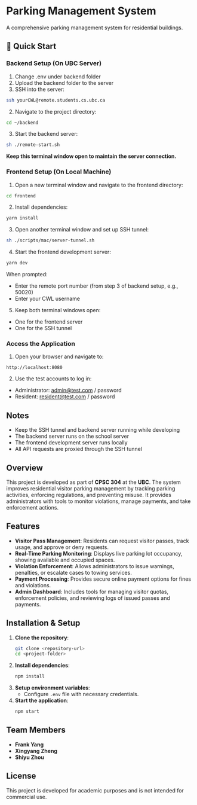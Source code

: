 # Parking Management System

A comprehensive parking management system for residential buildings.

## 🚀 Quick Start

### Backend Setup (On UBC Server)

1. Change .env under backend folder
2. Upload the backend folder to the server
3. SSH into the server:

```bash
ssh yourCWL@remote.students.cs.ubc.ca
```

2. Navigate to the project directory:

```bash
cd ~/backend
```

3. Start the backend server:

```bash
sh ./remote-start.sh
```

**Keep this terminal window open to maintain the server connection.**

### Frontend Setup (On Local Machine)

1. Open a new terminal window and navigate to the frontend directory:

```bash
cd frontend
```

2. Install dependencies:

```bash
yarn install
```

3. Open another terminal window and set up SSH tunnel:

```bash
sh ./scripts/mac/server-tunnel.sh
```

4. Start the frontend development server:

```bash
yarn dev
```

When prompted:

- Enter the remote port number (from step 3 of backend setup, e.g., 50020)
- Enter your CWL username

5. Keep both terminal windows open:

- One for the frontend server
- One for the SSH tunnel

### Access the Application

1. Open your browser and navigate to:

```
http://localhost:8080
```

2. Use the test accounts to log in:

- Administrator: admin@test.com / password
- Resident: resident@test.com / password

## Notes

- Keep the SSH tunnel and backend server running while developing
- The backend server runs on the school server
- The frontend development server runs locally
- All API requests are proxied through the SSH tunnel

## Overview

This project is developed as part of **CPSC 304** at the **UBC**. The system improves residential visitor parking management by tracking parking activities, enforcing regulations, and preventing misuse. It provides administrators with tools to monitor violations, manage payments, and take enforcement actions.

## Features

- **Visitor Pass Management**: Residents can request visitor passes, track usage, and approve or deny requests.
- **Real-Time Parking Monitoring**: Displays live parking lot occupancy, showing available and occupied spaces.
- **Violation Enforcement**: Allows administrators to issue warnings, penalties, or escalate cases to towing services.
- **Payment Processing**: Provides secure online payment options for fines and violations.
- **Admin Dashboard**: Includes tools for managing visitor quotas, enforcement policies, and reviewing logs of issued passes and payments.

## Installation & Setup

1. **Clone the repository**:
   ```sh
   git clone <repository-url>
   cd <project-folder>
   ```
2. **Install dependencies**:
   ```sh
   npm install
   ```
3. **Setup environment variables**:
   - Configure `.env` file with necessary credentials.
4. **Start the application**:
   ```sh
   npm start
   ```

## Team Members

- **Frank Yang**
- **Xingyang Zheng**
- **Shiyu Zhou**

## License

This project is developed for academic purposes and is not intended for commercial use.
